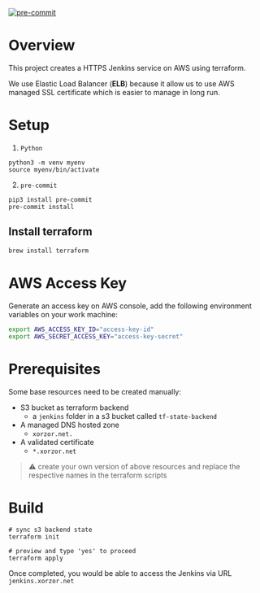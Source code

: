 [![pre-commit](https://img.shields.io/badge/pre--commit-enabled-brightgreen?logo=pre-commit&logoColor=white)](https://github.com/pre-commit/pre-commit)

# Overview
This project creates a HTTPS Jenkins service on AWS using terraform.  

We use Elastic Load Balancer (**ELB**) because it allow us to use AWS managed SSL certificate which is easier to manage in long run.

# Setup

1. `Python`
```
python3 -m venv myenv
source myenv/bin/activate
```

2. `pre-commit`
```
pip3 install pre-commit
pre-commit install
```

## Install terraform

```bash
brew install terraform
```   

# AWS Access Key
Generate an access key on AWS console, add the following environment variables on your work machine:
```bash
export AWS_ACCESS_KEY_ID="access-key-id"
export AWS_SECRET_ACCESS_KEY="access-key-secret"
```

# Prerequisites 
Some base resources need to be created manually:

- S3 bucket as terraform backend 
   - a `jenkins` folder in a s3 bucket called `tf-state-backend`
- A managed DNS hosted zone
   - `xorzor.net.`
- A validated certificate
   - `*.xorzor.net`

> :warning: create your own version of above resources and replace the respective names in the terraform scripts 


# Build 
```
# sync s3 backend state
terraform init

# preview and type 'yes' to proceed
terraform apply
```

Once completed, you would be able to access the Jenkins via URL `jenkins.xorzor.net`
